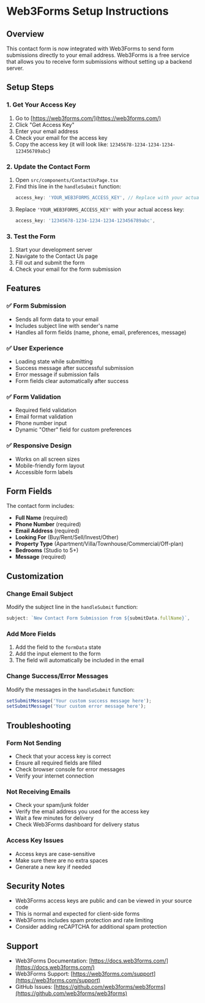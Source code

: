 # Web3Forms Setup Instructions

## Overview
This contact form is now integrated with Web3Forms to send form submissions directly to your email address. Web3Forms is a free service that allows you to receive form submissions without setting up a backend server.

## Setup Steps

### 1. Get Your Access Key
1. Go to [https://web3forms.com/](https://web3forms.com/)
2. Click "Get Access Key"
3. Enter your email address
4. Check your email for the access key
5. Copy the access key (it will look like: `12345678-1234-1234-1234-123456789abc`)

### 2. Update the Contact Form
1. Open `src/components/ContactUsPage.tsx`
2. Find this line in the `handleSubmit` function:
   ```typescript
   access_key: 'YOUR_WEB3FORMS_ACCESS_KEY', // Replace with your actual access key
   ```
3. Replace `'YOUR_WEB3FORMS_ACCESS_KEY'` with your actual access key:
   ```typescript
   access_key: '12345678-1234-1234-1234-123456789abc',
   ```

### 3. Test the Form
1. Start your development server
2. Navigate to the Contact Us page
3. Fill out and submit the form
4. Check your email for the form submission

## Features

### ✅ Form Submission
- Sends all form data to your email
- Includes subject line with sender's name
- Handles all form fields (name, phone, email, preferences, message)

### ✅ User Experience
- Loading state while submitting
- Success message after successful submission
- Error message if submission fails
- Form fields clear automatically after success

### ✅ Form Validation
- Required field validation
- Email format validation
- Phone number input
- Dynamic "Other" field for custom preferences

### ✅ Responsive Design
- Works on all screen sizes
- Mobile-friendly form layout
- Accessible form labels

## Form Fields

The contact form includes:
- **Full Name** (required)
- **Phone Number** (required)
- **Email Address** (required)
- **Looking For** (Buy/Rent/Sell/Invest/Other)
- **Property Type** (Apartment/Villa/Townhouse/Commercial/Off-plan)
- **Bedrooms** (Studio to 5+)
- **Message** (required)

## Customization

### Change Email Subject
Modify the subject line in the `handleSubmit` function:
```typescript
subject: `New Contact Form Submission from ${submitData.fullName}`,
```

### Add More Fields
1. Add the field to the `formData` state
2. Add the input element to the form
3. The field will automatically be included in the email

### Change Success/Error Messages
Modify the messages in the `handleSubmit` function:
```typescript
setSubmitMessage('Your custom success message here');
setSubmitMessage('Your custom error message here');
```

## Troubleshooting

### Form Not Sending
- Check that your access key is correct
- Ensure all required fields are filled
- Check browser console for error messages
- Verify your internet connection

### Not Receiving Emails
- Check your spam/junk folder
- Verify the email address you used for the access key
- Wait a few minutes for delivery
- Check Web3Forms dashboard for delivery status

### Access Key Issues
- Access keys are case-sensitive
- Make sure there are no extra spaces
- Generate a new key if needed

## Security Notes

- Web3Forms access keys are public and can be viewed in your source code
- This is normal and expected for client-side forms
- Web3Forms includes spam protection and rate limiting
- Consider adding reCAPTCHA for additional spam protection

## Support

- Web3Forms Documentation: [https://docs.web3forms.com/](https://docs.web3forms.com/)
- Web3Forms Support: [https://web3forms.com/support](https://web3forms.com/support)
- GitHub Issues: [https://github.com/web3forms/web3forms](https://github.com/web3forms/web3forms)
